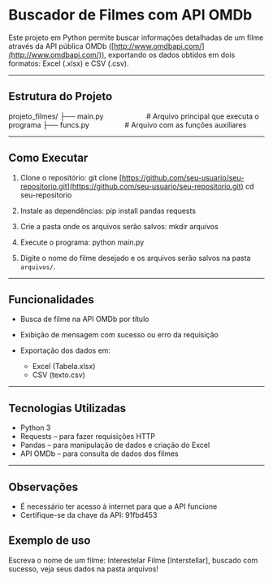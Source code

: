 # Buscador de Filmes com API OMDb

Este projeto em Python permite buscar informações detalhadas de um filme através da API pública OMDb ([http://www.omdbapi.com/](http://www.omdbapi.com/)), exportando os dados obtidos em dois formatos: Excel (.xlsx) e CSV (.csv).

---

## Estrutura do Projeto

projeto\_filmes/
├── main.py      # Arquivo principal que executa o programa
├── funcs.py     # Arquivo com as funções auxiliares

---

## Como Executar

1. Clone o repositório:
   git clone [https://github.com/seu-usuario/seu-repositorio.git](https://github.com/seu-usuario/seu-repositorio.git)
   cd seu-repositorio

2. Instale as dependências:
   pip install pandas requests

3. Crie a pasta onde os arquivos serão salvos:
   mkdir arquivos

4. Execute o programa:
   python main.py

5. Digite o nome do filme desejado e os arquivos serão salvos na pasta `arquivos/`.

---

## Funcionalidades

* Busca de filme na API OMDb por título
* Exibição de mensagem com sucesso ou erro da requisição
* Exportação dos dados em:

  * Excel (Tabela.xlsx)
  * CSV (texto.csv)

---

## Tecnologias Utilizadas

* Python 3
* Requests – para fazer requisições HTTP
* Pandas – para manipulação de dados e criação do Excel
* API OMDb – para consulta de dados dos filmes

---

## Observações

* É necessário ter acesso à internet para que a API funcione
* Certifique-se da chave da API: 91fbd453


## Exemplo de uso

Escreva o nome de um filme: Interestelar
Filme \[Interstellar], buscado com sucesso, veja seus dados na pasta arquivos!
